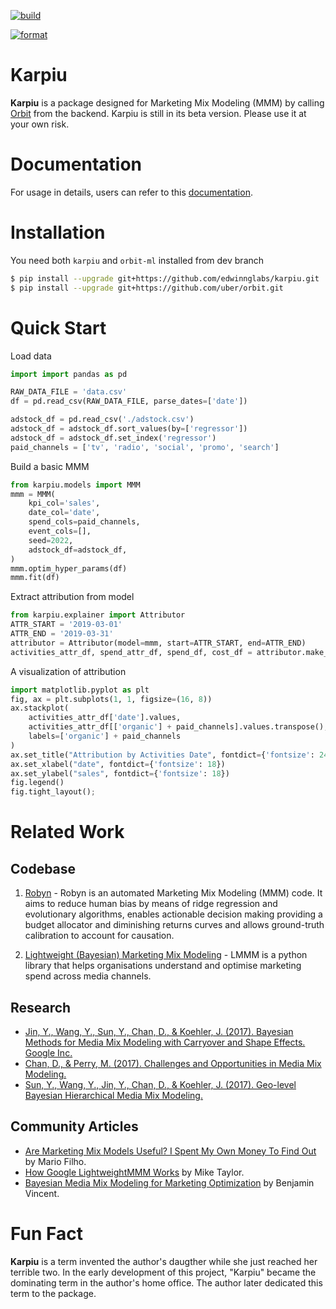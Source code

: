 [![build](https://github.com/edwinnglabs/karpiu/actions/workflows/build.yaml/badge.svg?event=push)](https://github.com/edwinnglabs/karpiu/actions/workflows/build.yaml)

[![format](https://github.com/edwinnglabs/karpiu/actions/workflows/format.yaml/badge.svg)](https://github.com/edwinnglabs/karpiu/actions/workflows/format.yaml)

# Karpiu

**Karpiu** is a package designed for Marketing Mix Modeling (MMM) by calling [Orbit](https://github.com/uber/orbit) from the backend. Karpiu is still in its beta version.  Please use it at your own risk.

# Documentation

For usage in details, users can refer to this [documentation](https://edwinng.com/karpiu/).

# Installation

You need both `karpiu` and `orbit-ml` installed from dev branch

```bash
$ pip install --upgrade git+https://github.com/edwinnglabs/karpiu.git
$ pip install --upgrade git+https://github.com/uber/orbit.git
```

# Quick Start

Load data
```python
import import pandas as pd

RAW_DATA_FILE = 'data.csv'
df = pd.read_csv(RAW_DATA_FILE, parse_dates=['date'])

adstock_df = pd.read_csv('./adstock.csv')
adstock_df = adstock_df.sort_values(by=['regressor'])
adstock_df = adstock_df.set_index('regressor')
paid_channels = ['tv', 'radio', 'social', 'promo', 'search']
```

Build a basic MMM
```python
from karpiu.models import MMM
mmm = MMM(
    kpi_col='sales',
    date_col='date', 
    spend_cols=paid_channels,
    event_cols=[],
    seed=2022,
    adstock_df=adstock_df,
)
mmm.optim_hyper_params(df)
mmm.fit(df)
```

Extract attribution from model
```python
from karpiu.explainer import Attributor
ATTR_START = '2019-03-01'
ATTR_END = '2019-03-31'
attributor = Attributor(model=mmm, start=ATTR_START, end=ATTR_END)
activities_attr_df, spend_attr_df, spend_df, cost_df = attributor.make_attribution()
```

A visualization of attribution
```python
import matplotlib.pyplot as plt
fig, ax = plt.subplots(1, 1, figsize=(16, 8))
ax.stackplot(
    activities_attr_df['date'].values, 
    activities_attr_df[['organic'] + paid_channels].values.transpose(), 
    labels=['organic'] + paid_channels
)
ax.set_title("Attribution by Activities Date", fontdict={'fontsize': 24})
ax.set_xlabel("date", fontdict={'fontsize': 18})
ax.set_ylabel("sales", fontdict={'fontsize': 18})
fig.legend()
fig.tight_layout();
```

# Related Work

## Codebase

1. [Robyn](https://github.com/facebookexperimental/Robyn) - Robyn is an automated Marketing Mix Modeling (MMM) code. It aims to reduce human bias by means of ridge regression and evolutionary algorithms, enables actionable decision making providing a budget allocator and diminishing returns curves and allows ground-truth calibration to account for causation.

2. [Lightweight (Bayesian) Marketing Mix Modeling](https://github.com/google/lightweight_mmm) - LMMM is a python library that helps organisations understand and optimise marketing spend across media channels.

## Research

- [Jin, Y., Wang, Y., Sun, Y., Chan, D., & Koehler, J. (2017). Bayesian Methods for Media Mix Modeling with Carryover and Shape Effects. Google Inc.](https://research.google/pubs/pub46001/)
- [Chan, D., & Perry, M. (2017). Challenges and Opportunities in Media Mix Modeling.](https://research.google/pubs/pub45998/)
- [Sun, Y., Wang, Y., Jin, Y., Chan, D., & Koehler, J. (2017). Geo-level Bayesian Hierarchical Media Mix Modeling.](https://research.google/pubs/pub46000/)

## Community Articles

- [Are Marketing Mix Models Useful? I Spent My Own Money To Find Out](https://forecastegy.com/posts/marketing-mix-models/) by Mario Filho.
- [How Google LightweightMMM Works](https://getrecast.com/google-lightweightmmm/) by Mike Taylor.
- [
Bayesian Media Mix Modeling for Marketing Optimization](https://www.pymc-labs.io/blog-posts/bayesian-media-mix-modeling-for-marketing-optimization/)
by Benjamin Vincent.

# Fun Fact

**Karpiu** is a term invented the author's daugther while she just reached her terrible two. In the early development of this project, "Karpiu" became the dominating term in the author's home office. The author later dedicated this term to the package.

